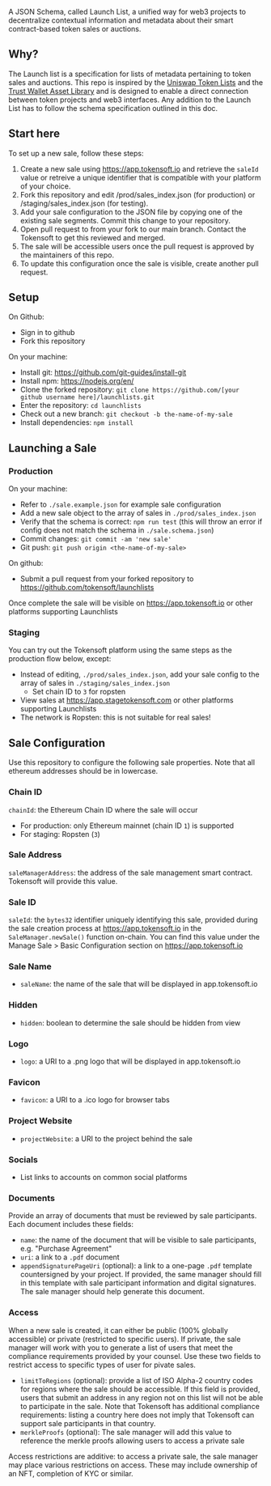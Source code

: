 A JSON Schema, called Launch List, a unified way for web3 projects to decentralize contextual information and metadata about 
their smart contract-based token sales or auctions.

## Why?

The Launch list is a specification for lists of metadata pertaining to token sales and auctions. This repo
is inspired by the [Uniswap Token Lists](https://github.com/Uniswap/token-lists) and the [Trust Wallet Asset Library](https://github.com/trustwallet/assets/tree/master/blockchains)
and is designed to enable a direct connection between token projects and web3 interfaces. Any addition to the Launch List has to follow the schema specification outlined in this doc.  

## Start here
To set up a new sale, follow these steps:
1. Create a new sale using https://app.tokensoft.io and retrieve the `saleId` value or retreive a unique identifier that is compatible with your platform of your choice.
2. Fork this repository and edit /prod/sales_index.json (for production) or /staging/sales_index.json (for testing).
3. Add your sale configuration to the JSON file by copying one of the existing sale segments. Commit this change to your repository.
4. Open pull request to from your fork to our main branch. Contact the Tokensoft to get this reviewed and merged.
5. The sale will be accessible users once the pull request is approved by the maintainers of this repo.
6. To update this configuration once the sale is visible, create another pull request.

## Setup
On Github:
* Sign in to github
* Fork this repository

On your machine:
* Install git: https://github.com/git-guides/install-git
* Install npm: https://nodejs.org/en/
* Clone the forked repository: `git clone https://github.com/[your github username here]/launchlists.git`
* Enter the repository: `cd launchlists`
* Check out a new branch: `git checkout -b the-name-of-my-sale`
* Install dependencies: `npm install`

## Launching a Sale

### Production
On your machine:
* Refer to `./sale.example.json` for example sale configuration
* Add a new sale object to the array of sales in `./prod/sales_index.json`
* Verify that the schema is correct: `npm run test` (this will throw an error if config does not match the schema in `./sale.schema.json`)
* Commit changes: `git commit -am 'new sale'`
* Git push: `git push origin <the-name-of-my-sale>`

On github:
* Submit a pull request from your forked repository to https://github.com/tokensoft/launchlists

Once complete the sale will be visible on https://app.tokensoft.io or other platforms supporting Launchlists

### Staging
You can try out the Tokensoft platform using the same steps as the production flow below, except:
* Instead of editing, `./prod/sales_index.json`, add your sale config to the array of sales in `./staging/sales_index.json`
  * Set chain ID to `3` for ropsten
* View sales at https://app.stagetokensoft.com or other platforms supporting Launchlists
* The network is Ropsten: this is not suitable for real sales!

## Sale Configuration
Use this repository to configure the following sale properties. Note that all ethereum addresses should be in lowercase.

### Chain ID
`chainId`: the Ethereum Chain ID where the sale will occur
* For production: only Ethereum mainnet (chain ID `1`) is supported
* For staging: Ropsten (`3`)

### Sale Address
`saleManagerAddress`: the address of the sale management smart contract. Tokensoft will provide this value.

### Sale ID
`saleId`: the `bytes32` identifier uniquely identifying this sale, provided during the sale creation process at https://app.tokensoft.io in the `SaleManager.newSale()` function on-chain. You can find this value under the Manage Sale > Basic Configuration section on https://app.tokensoft.io

### Sale Name
* `saleName`: the name of the sale that will be displayed in app.tokensoft.io

### Hidden
* `hidden`: boolean to determine the sale should be hidden from view

### Logo
* `logo`: a URI to a .png logo that will be displayed in app.tokensoft.io

### Favicon
* `favicon`: a URI to a .ico logo for browser tabs

### Project Website
* `projectWebsite`: a URI to the project behind the sale

### Socials
* List links to accounts on common social platforms 

### Documents
Provide an array of documents that must be reviewed by sale participants. Each document includes these fields:
* `name`: the name of the document that will be visible to sale participants, e.g. "Purchase Agreement"
* `uri`: a link to a `.pdf` document
* `appendSignaturePageUri` (optional): a link to a one-page `.pdf` template countersigned by your project. 
If provided, the same manager should fill in this template with sale participant information and digital signatures. 
The sale manager should help generate this document.

### Access
When a new sale is created, it can either be public (100% globally accessible) or private (restricted to specific users). 
If private, the sale manager will work with you to generate a list of users that meet the compliance requirements provided by your counsel. Use these two fields to restrict access to specific types of user for pivate sales.

* `limitToRegions` (optional): provide a list of ISO Alpha-2 country codes for regions where the sale should be accessible. If this field is provided, users that submit an address in any region not on this list will not be able to participate in the sale. Note that Tokensoft has additional compliance requirements: listing a country here does not imply that Tokensoft can support sale participants in that country.
* `merkleProofs` (optional): The sale manager will add this value to reference the merkle proofs allowing users to access a private sale

Access restrictions are additive: to access a private sale, the sale manager may place various restrictions on access. These may include ownership of an NFT, completion of KYC or similar.

